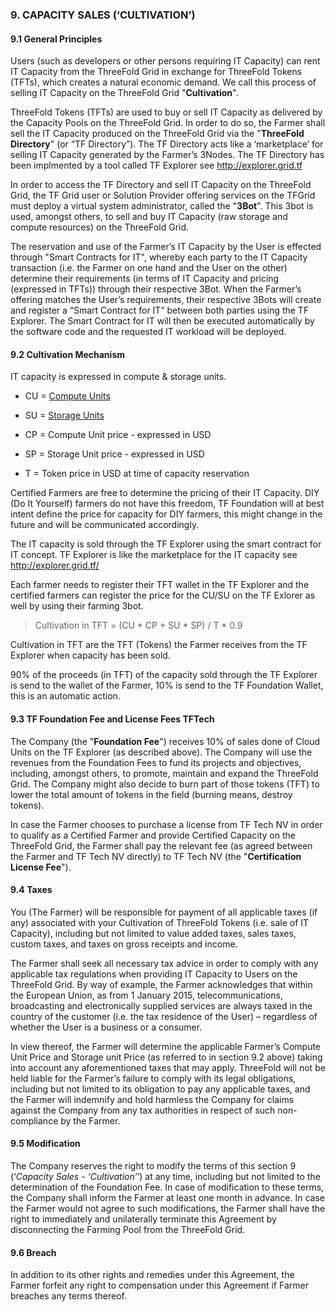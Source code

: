 ### 9. CAPACITY SALES (‘CULTIVATION’)

#### 9.1 General Principles

Users (such as developers or other persons requiring IT Capacity) can rent IT Capacity from the ThreeFold Grid in exchange for ThreeFold Tokens (TFTs), which creates a natural economic demand. We call this process of selling IT Capacity on the ThreeFold Grid "**Cultivation**".

ThreeFold Tokens (TFTs) are used to buy or sell IT Capacity as delivered by the Capacity Pools on the ThreeFold Grid. In order to do so, the Farmer shall sell the IT Capacity produced on the ThreeFold Grid via the "**ThreeFold Directory**" (or “TF Directory”). The TF Directory acts like a ‘marketplace’ for selling IT Capacity generated by the Farmer’s 3Nodes. The TF Directory has been implmented by a tool called TF Explorer see http://explorer.grid.tf

In order to access the TF Directory and sell IT Capacity on the ThreeFold Grid, the TF Grid user or Solution Provider offering services on the TFGrid must deploy a virtual system administrator, called the "**3Bot**". This 3bot is used, amongst others, to sell and buy IT Capacity (raw storage and compute resources) on the ThreeFold Grid.

The reservation and use of the Farmer’s IT Capacity by the User is effected through "Smart Contracts for IT", whereby each party to the IT Capacity transaction (i.e. the Farmer on one hand and the User on the other) determine their requirements (in terms of IT Capacity and pricing (expressed in TFTs)) through their respective 3Bot. When the Farmer’s offering matches the User’s requirements, their respective 3Bots will create and register a “Smart Contract for IT” between both parties using the TF Explorer. The Smart Contract for IT will then be executed automatically by the software code and the requested IT workload will be deployed.

#### 9.2 Cultivation Mechanism

IT capacity is expressed in compute & storage units.

* CU = [Compute Units](https://wiki.threefold.io/#/cloud_units)
* SU = [Storage Units](https://wiki.threefold.io/#/cloud_units)


* CP = Compute Unit price - expressed in USD
* SP = Storage Unit price - expressed in USD

* T = Token price in USD at time of capacity reservation

Certified Farmers are free to determine the pricing of their IT Capacity. DIY (Do It Yourself) farmers do not have this freedom, TF Foundation will at best intent define the price for capacity for DIY farmers, this might change in the future and will be communicated accordingly.

The IT capacity is sold through the TF Explorer using the smart contract for IT concept. TF Explorer is like the marketplace for the IT capacity see http://explorer.grid.tf/

Each farmer needs to register their TFT wallet in the TF Explorer and the certified farmers can register the price for the CU/SU on the TF Exlorer as well by using their farming 3bot.

> Cultivation in TFT = (CU * CP + SU * SP) / T * 0.9

Cultivation in TFT are the TFT (Tokens) the Farmer receives from the TF Explorer when capacity has been sold.

90% of the proceeds (in TFT) of the capacity sold through the TF Explorer is send to the wallet of the Farmer, 10% is send to the TF Foundation Wallet, this is an automatic action.

#### 9.3 TF Foundation Fee and License Fees TFTech

The Company (the "**Foundation Fee**") receives 10% of sales done of Cloud Units on the TF Explorer (as described above). The Company will use the revenues from the Foundation Fees to fund its projects and objectives, including, amongst others, to promote, maintain and expand the ThreeFold Grid. The Company might also decide to burn part of those tokens (TFT) to lower the total amount of tokens in the field (burning means, destroy tokens). 

In case the Farmer chooses to purchase a license from TF Tech NV in order to qualify as a Certified Farmer and provide Certified Capacity on the ThreeFold Grid, the Farmer shall pay the relevant fee (as agreed between the Farmer and TF Tech NV directly) to TF Tech NV (the "**Certification License Fee**"). 

#### 9.4 Taxes 

You (The Farmer) will be responsible for payment of all applicable taxes (if any) associated with your Cultivation of ThreeFold Tokens (i.e. sale of IT Capacity), including but not limited to value added taxes, sales taxes, custom taxes, and taxes on gross receipts and income. 

The Farmer shall seek all necessary tax advice in order to comply with any applicable tax regulations when providing IT Capacity to Users on the ThreeFold Grid. By way of example, the Farmer acknowledges that within the European Union, as from 1 January 2015, telecommunications, broadcasting and electronically supplied services are always taxed in the country of the customer (i.e. the tax residence of the User) – regardless of whether the User is a business or a consumer. 

In view thereof, the Farmer will determine the applicable Farmer’s Compute Unit Price and Storage unit Price (as referred to in section 9.2 above) taking into account any aforementioned taxes that may apply. ThreeFold will not be held liable for the Farmer’s failure to comply with its legal obligations, including but not limited to its obligation to pay any applicable taxes, and the Farmer will indemnify and hold harmless the Company for claims against the Company from any tax authorities in respect of such non-compliance by the Farmer.

#### 9.5 Modification

The Company reserves the right to modify the terms of this section 9 (‘*Capacity Sales - ‘Cultivation’*’) at any time, including but not limited to the determination of the Foundation Fee. In case of modification to these terms, the Company shall inform the Farmer at least one month in advance. In case the Farmer would not agree to such modifications, the Farmer shall have the right to immediately and unilaterally terminate this Agreement by disconnecting the Farming Pool from the ThreeFold Grid.

#### 9.6 Breach

In addition to its other rights and remedies under this Agreement, the Farmer forfeit any right to compensation under this Agreement if Farmer breaches any terms thereof.